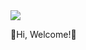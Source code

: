 <img src="https://capsule-render.vercel.app/api?type=slice&color=000&height=300&section=header&text=💻%20Jungi&fontSize=90&fontColor=FFFFFF" />

👋Hi, Welcome!👋
